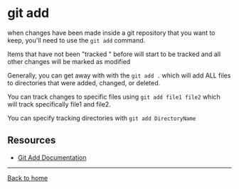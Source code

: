 # git add

when changes have been made inside a git repository that you want to keep, you'll need to use the `git add` command.

Items that have not been "tracked " before will start to be tracked and all other changes will be marked as modified

Generally, you can get away with with the `git add .` which will add ALL files to directories that were added, changed, or deleted.

You can track changes to specific files using `git add file1 file2` which will track specifically file1 and file2.

You can specify tracking directories with `git add DirectoryName`

## Resources

- [Git Add Documentation](https://git-scm.com/docs/git-add)

---
[Back to home](../README.md)
